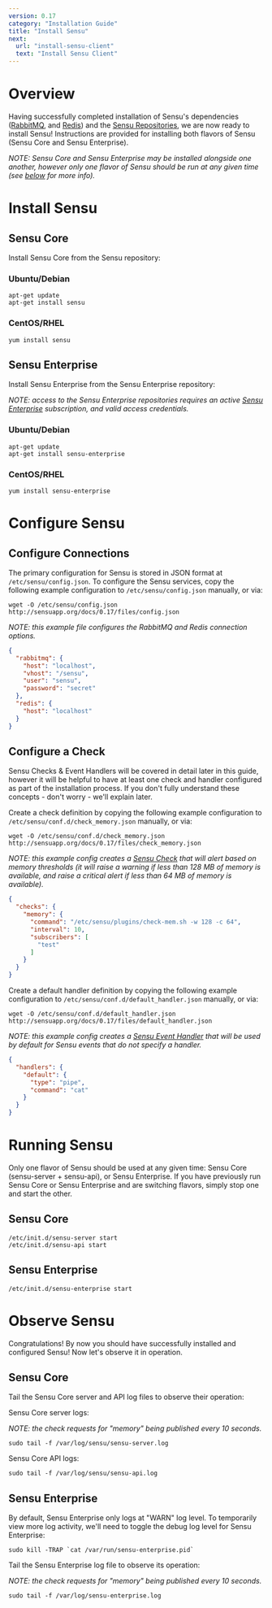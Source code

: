```yaml
---
version: 0.17
category: "Installation Guide"
title: "Install Sensu"
next:
  url: "install-sensu-client"
  text: "Install Sensu Client"
---
```


# Overview

Having successfully completed installation of Sensu's dependencies ([RabbitMQ](install-rabbitmq), and [Redis](install-redis)) and the [Sensu Repositories](install-repositories), we are now ready to install Sensu! Instructions are provided for installing both flavors of Sensu (Sensu Core and Sensu Enterprise). 

_NOTE: Sensu Core and Sensu Enterprise may be installed alongside one another, however only one flavor of Sensu should be run at any given time (see [below](#running-sensu) for more info)._ 

# Install Sensu

## Sensu Core 

Install Sensu Core from the Sensu repository:

### Ubuntu/Debian

~~~ shell
apt-get update
apt-get install sensu
~~~

### CentOS/RHEL

~~~ shell
yum install sensu
~~~

## Sensu Enterprise

Install Sensu Enterprise from the Sensu Enterprise repository:

_NOTE: access to the Sensu Enterprise repositories requires an active [Sensu Enterprise](http://sensuapp.org/enterprise#pricing) subscription, and valid access credentials._

### Ubuntu/Debian

~~~ shell
apt-get update
apt-get install sensu-enterprise
~~~

### CentOS/RHEL

~~~ shell
yum install sensu-enterprise
~~~

# Configure Sensu

## Configure Connections

The primary configuration for Sensu is stored in JSON format at `/etc/sensu/config.json`. To configure the Sensu services, copy the following example configuration to `/etc/sensu/config.json` manually, or via:

~~~ shell
wget -O /etc/sensu/config.json http://sensuapp.org/docs/0.17/files/config.json
~~~

_NOTE: this example file configures the RabbitMQ and Redis connection options._

~~~ json
{
  "rabbitmq": {
    "host": "localhost",
    "vhost": "/sensu",
    "user": "sensu",
    "password": "secret"
  },
  "redis": {
    "host": "localhost"
  }
}
~~~

## Configure a Check

Sensu Checks & Event Handlers will be covered in detail later in this guide, however it will be helpful to have at least one check and handler configured as part of the installation process. If you don't fully understand these concepts - don't worry - we'll explain later. 

Create a check definition by copying the following example configuration to `/etc/sensu/conf.d/check_memory.json` manually, or via:

~~~ shell
wget -O /etc/sensu/conf.d/check_memory.json http://sensuapp.org/docs/0.17/files/check_memory.json
~~~

_NOTE: this example config creates a [Sensu Check]() that will alert based on memory thresholds (it will raise a warning if less than 128 MB of memory is available, and raise a critical alert if less than 64 MB of memory is available)._

~~~ json
{
  "checks": {
    "memory": {
      "command": "/etc/sensu/plugins/check-mem.sh -w 128 -c 64",
      "interval": 10,
      "subscribers": [
        "test"
      ]
    }
  }
}
~~~

Create a default handler definition by copying the following example configuration to `/etc/sensu/conf.d/default_handler.json` manually, or via:

~~~ shell
wget -O /etc/sensu/conf.d/default_handler.json http://sensuapp.org/docs/0.17/files/default_handler.json
~~~

_NOTE: this example config creates a [Sensu Event Handler]() that will be used by default for Sensu events that do not specify a handler._

~~~ json
{
  "handlers": {
    "default": {
      "type": "pipe",
      "command": "cat"
    }
  }
}
~~~

# Running Sensu

Only one flavor of Sensu should be used at any given time: Sensu Core (sensu-server + sensu-api), or Sensu Enterprise. If you have previously run Sensu Core or Sensu Enterprise and are switching flavors, simply stop one and start the other. 

## Sensu Core

~~~ shell
/etc/init.d/sensu-server start
/etc/init.d/sensu-api start
~~~

## Sensu Enterprise

~~~ shell
/etc/init.d/sensu-enterprise start
~~~

# Observe Sensu

Congratulations! By now you should have successfully installed and configured Sensu! Now let's observe it in operation. 

## Sensu Core

Tail the Sensu Core server and API log files to observe their operation:

Sensu Core server logs:

_NOTE: the check requests for "memory" being published every 10 seconds._

~~~ shell
sudo tail -f /var/log/sensu/sensu-server.log
~~~

Sensu Core API logs:

~~~ shell
sudo tail -f /var/log/sensu/sensu-api.log
~~~

## Sensu Enterprise

By default, Sensu Enterprise only logs at "WARN" log level. To temporarily view more log activity, we'll need to toggle the debug log level for Sensu Enterprise:

~~~ shell
sudo kill -TRAP `cat /var/run/sensu-enterprise.pid`
~~~

Tail the Sensu Enterprise log file to observe its operation:

_NOTE: the check requests for "memory" being published every 10 seconds._

~~~ shell
sudo tail -f /var/log/sensu-enterprise.log
~~~
